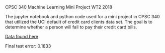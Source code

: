CPSC 340 Machine Learning Mini Project WT2 2018

The jupyter notebook and python code used for a mini project in CPSC 340 that utilized the UCI default of credit card clients data set.
The goal is to determine whether a person will fail to pay their credit card bills.

[Data found here](https://archive.ics.uci.edu/ml/datasets/default+of+credit+card+clients)

Final test error: 0.1833


